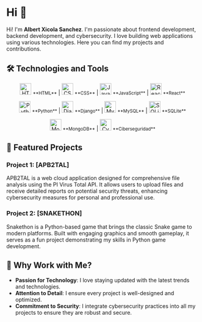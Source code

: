 # Hi 👋


Hi! I'm **Albert Xicola Sanchez**. I'm passionate about frontend development, backend development, and cybersecurity. I love building web applications using various technologies. Here you can find my projects and contributions.

## 🛠️ Technologies and Tools

<p align="center">
  <img src="https://img.icons8.com/color/48/000000/html-5.png" alt="HTML" height="30"/> <small>**HTML**</small> |
  <img src="https://img.icons8.com/color/48/000000/css3.png" alt="CSS" height="30"/> <small>**CSS**</small> |
  <img src="https://img.icons8.com/color/48/000000/javascript.png" alt="JavaScript" height="30"/> <small>**JavaScript**</small> |
  <img src="https://img.icons8.com/color/48/000000/react-native.png" alt="React" height="30"/> <small>**React**</small>
</p>

<p align="center">
  <img src="https://img.icons8.com/color/48/000000/python.png" alt="Python" height="30"/> <small>**Python**</small> |
  <img src="https://img.icons8.com/color/48/000000/django.png" alt="Django" height="30"/> <small>**Django**</small> |
  <img src="https://img.icons8.com/fluency/48/000000/mysql-logo.png" alt="MySQL" height="30"/> <small>**MySQL**</small> |
  <img src="https://img.icons8.com/ios-filled/50/000000/sqlite.png" alt="SQLite" height="30"/> <small>**SQLite**</small>
</p>

<p align="center">
  <img src="https://img.icons8.com/color/48/000000/mongodb.png" alt="MongoDB" height="30"/> <small>**MongoDB**</small> |
  <img src="https://img.icons8.com/ios/50/000000/security-checked.png" alt="Cybersecurity" height="30"/> <small>**Ciberseguridad**</small>
</p>


## 📂 Featured Projects

### Project 1: [APB2TAL]

APB2TAL is a web cloud application designed for comprehensive file analysis using the PI Virus Total API. It allows users to upload files and receive detailed reports on potential security threats, enhancing cybersecurity measures for personal and professional use.

### Project 2: [SNAKETHON]

Snakethon is a Python-based game that brings the classic Snake game to modern platforms. Built with engaging graphics and smooth gameplay, it serves as a fun project demonstrating my skills in Python game development.

## 🤝 Why Work with Me?

- **Passion for Technology**: I love staying updated with the latest trends and technologies.
- **Attention to Detail**: I ensure every project is well-designed and optimized.
- **Commitment to Security**: I integrate cybersecurity practices into all my projects to ensure they are robust and secure.

